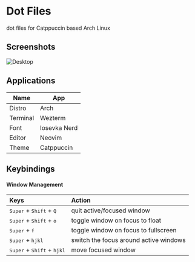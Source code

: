 # Dot Files
dot files for Catppuccin based Arch Linux

## Screenshots
![Desktop](/.media/desktop.png)

## Applications
| Name | App |
| --- | --- |
| Distro | Arch |
| Terminal | Wezterm |
| Font | Iosevka Nerd |
| Editor | Neovim |
| Theme | Catppuccin |

## Keybindings

#### Window Management
| Keys | Action |
| :--  | :-- |
| <kbd>Super</kbd> + <kbd>Shift</kbd> + <kbd>Q</kbd> | quit active/focused window
| <kbd>Super</kbd> + <kbd>Shift</kbd> + <kbd>o</kbd> | toggle window on focus to float
| <kbd>Super</kbd> + <kbd>f</kbd> | toggle window on focus to fullscreen
| <kbd>Super</kbd> + <kbd>h</kbd><kbd>j</kbd><kbd>k</kbd><kbd>l</kbd>| switch the focus around active windows
| <kbd>Super</kbd> + <kbd>Shift</kbd> + <kbd>h</kbd><kbd>j</kbd><kbd>k</kbd><kbd>l</kbd>| move focused window
